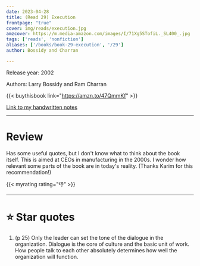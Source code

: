 ```yaml
---
date: 2023-04-28
title: (Read 29) Execution
frontpage: "true"
cover: img/reads/execution.jpg
amzcover: https://m.media-amazon.com/images/I/71Xg5STofiL._SL400_.jpg
tags: ['reads', 'nonfiction']
aliases: ['/books/book-29-execution', '/29']
author: Bossidy and Charran

---
```


Release year: 2002

Authors: Larry Bossidy and Ram Charran

{{< buythisbook link="https://amzn.to/47QmmKf" >}}

[Link to my handwritten notes](https://drive.google.com/file/d/1m1KX5SYA42Lh6XQUwHdNUrMiz30h0pcM/view?usp=drive_link)

---

# Review

Has some useful quotes, but I don't know what to think about the
book itself. This is aimed at CEOs in manufacturing in the 2000s.
I wonder how relevant some parts of the book are in today's
reality. (Thanks Karim for this recommendation!)

{{< myrating rating="👎" >}}

---

# :star: Star quotes

1. (p 25) Only the leader can set the tone of the dialogue in the
   organization. Dialogue is the core of culture and the basic
   unit of work. How people talk to each other absolutely
   determines how well the organization will function.
